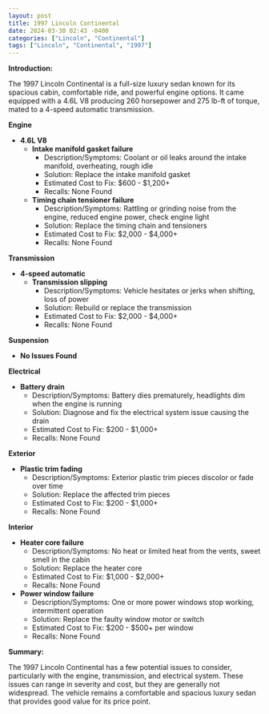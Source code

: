 ```yaml
---
layout: post
title: 1997 Lincoln Continental
date: 2024-03-30 02:43 -0400
categories: ["Lincoln", "Continental"]
tags: ["Lincoln", "Continental", "1997"]
---
```

**Introduction:**

The 1997 Lincoln Continental is a full-size luxury sedan known for its spacious cabin, comfortable ride, and powerful engine options. It came equipped with a 4.6L V8 producing 260 horsepower and 275 lb-ft of torque, mated to a 4-speed automatic transmission.

**Engine**

* **4.6L V8**
    * **Intake manifold gasket failure**
        * Description/Symptoms: Coolant or oil leaks around the intake manifold, overheating, rough idle
        * Solution: Replace the intake manifold gasket
        * Estimated Cost to Fix: $600 - $1,200+
        * Recalls: None Found
    * **Timing chain tensioner failure**
        * Description/Symptoms: Rattling or grinding noise from the engine, reduced engine power, check engine light
        * Solution: Replace the timing chain and tensioners
        * Estimated Cost to Fix: $2,000 - $4,000+
        * Recalls: None Found

**Transmission**

* **4-speed automatic**
    * **Transmission slipping**
        * Description/Symptoms: Vehicle hesitates or jerks when shifting, loss of power
        * Solution: Rebuild or replace the transmission
        * Estimated Cost to Fix: $2,000 - $4,000+
        * Recalls: None Found

**Suspension**

* **No Issues Found**

**Electrical**

* **Battery drain**
    * Description/Symptoms: Battery dies prematurely, headlights dim when the engine is running
    * Solution: Diagnose and fix the electrical system issue causing the drain
    * Estimated Cost to Fix: $200 - $1,000+
    * Recalls: None Found

**Exterior**

* **Plastic trim fading**
    * Description/Symptoms: Exterior plastic trim pieces discolor or fade over time
    * Solution: Replace the affected trim pieces
    * Estimated Cost to Fix: $200 - $1,000+
    * Recalls: None Found

**Interior**

* **Heater core failure**
    * Description/Symptoms: No heat or limited heat from the vents, sweet smell in the cabin
    * Solution: Replace the heater core
    * Estimated Cost to Fix: $1,000 - $2,000+
    * Recalls: None Found
* **Power window failure**
    * Description/Symptoms: One or more power windows stop working, intermittent operation
    * Solution: Replace the faulty window motor or switch
    * Estimated Cost to Fix: $200 - $500+ per window
    * Recalls: None Found

**Summary:**

The 1997 Lincoln Continental has a few potential issues to consider, particularly with the engine, transmission, and electrical system. These issues can range in severity and cost, but they are generally not widespread. The vehicle remains a comfortable and spacious luxury sedan that provides good value for its price point.
